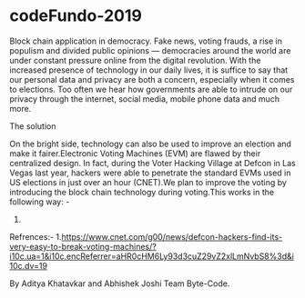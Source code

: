 # codeFundo-2019
Block chain application in democracy.
Fake news, voting frauds, a rise in populism and divided public opinions — democracies around the world are under constant pressure online from the digital revolution. With the increased presence of technology in our daily lives, it is suffice to say that our personal data and privacy are both a concern, especially when it comes to elections. Too often we hear how governments are able to intrude on our privacy through the internet, social media, mobile phone data and much more.

The solution

On the bright side, technology can also be used to improve an election and make it fairer.Electronic Voting Machines (EVM) are flawed by their centralized design. In fact, during the Voter Hacking Village at Defcon in Las Vegas last year, hackers were able to penetrate the standard EVMs used in US elections in just over an hour (CNET).We plan to improve the voting by introducing the block chain technology during voting.This works in the following way: -

1.







Refrences:- 
1.https://www.cnet.com/g00/news/defcon-hackers-find-its-very-easy-to-break-voting-machines/?i10c.ua=1&i10c.encReferrer=aHR0cHM6Ly93d3cuZ29vZ2xlLmNvbS8%3d&i10c.dv=19

By Aditya Khatavkar and Abhishek Joshi Team Byte-Code.
